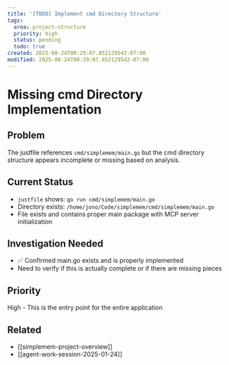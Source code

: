 ```yaml
---
title: '[TODO] Implement cmd Directory Structure'
tags:
  area: project-structure
  priority: high
  status: pending
  todo: true
created: 2025-08-24T00:29:07.852129542-07:00
modified: 2025-08-24T00:29:07.852129542-07:00
---
```


# Missing cmd Directory Implementation

## Problem
The justfile references `cmd/simplemem/main.go` but the cmd directory structure appears incomplete or missing based on analysis.

## Current Status
- `justfile` shows: `go run cmd/simplemem/main.go` 
- Directory exists: `/home/jono/Code/simplemem/cmd/simplemem/main.go`
- File exists and contains proper main package with MCP server initialization

## Investigation Needed
- ✅ Confirmed main.go exists and is properly implemented
- Need to verify if this is actually complete or if there are missing pieces

## Priority
High - This is the entry point for the entire application

## Related
- [[simplemem-project-overview]]
- [[agent-work-session-2025-01-24]]